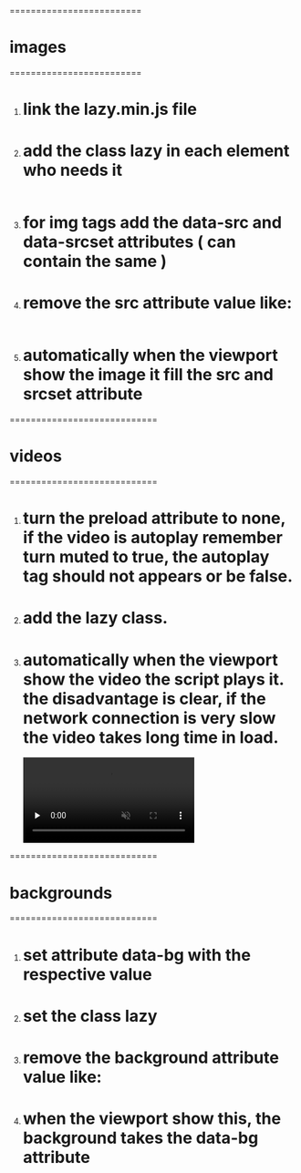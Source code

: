 
=========================
#    images
=========================

1. # link the lazy.min.js file
2. # add the class lazy in each element who needs it

    <img class="lazy">

3. # for img tags add the data-src and data-srcset attributes ( can contain the same )
4. # remove the src attribute value like:

    <img class="lazy" data-src="image.jpg" data-srcset="image.jpg" src="">

5. # automatically when the viewport show the image it fill the src and srcset attribute

============================
#   videos
============================

1. # turn the preload attribute to none, if the video is autoplay remember turn muted to true, the autoplay tag should not appears or be false.
2. # add the lazy class.
3. # automatically when the viewport show the video the script plays it. the disadvantage is clear, if the network connection is very slow the video takes long time in load.

    <video class="lazy" muted preload="none" src="resource.mp4">

============================
#   backgrounds
============================

1. # set attribute data-bg with the respective value
2. # set the class lazy
3. # remove the background attribute value like:

    <div class="lazy" data-bg="url('assets/resource.jpg')" style="background: unset;" >

4. # when the viewport show this, the background takes the data-bg attribute